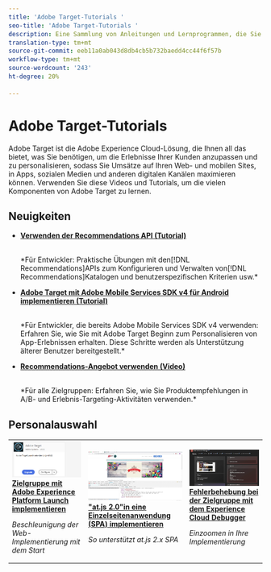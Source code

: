 ```yaml
---
title: 'Adobe Target-Tutorials '
seo-title: 'Adobe Target-Tutorials '
description: Eine Sammlung von Anleitungen und Lernprogrammen, die Sie zu einem Power-User von Adobe Target machen
translation-type: tm+mt
source-git-commit: eeb11a0ab043d8db4cb5b732baedd4cc44f6f57b
workflow-type: tm+mt
source-wordcount: '243'
ht-degree: 20%

---
```



# Adobe Target-Tutorials 

Adobe Target ist die Adobe Experience Cloud-Lösung, die Ihnen all das bietet, was Sie benötigen, um die Erlebnisse Ihrer Kunden anzupassen und zu personalisieren, sodass Sie Umsätze auf Ihren Web- und mobilen Sites, in Apps, sozialen Medien und anderen digitalen Kanälen maximieren können. Verwenden Sie diese Videos und Tutorials, um die vielen Komponenten von Adobe Target zu lernen.

## Neuigkeiten

* **[Verwenden der Recommendations API (Tutorial)](recommendations-api-tutorial/recs-api-overview.md)**

   <br>
   *Für Entwickler: Praktische Übungen mit den[!DNL Recommendations]APIs zum Konfigurieren und Verwalten von[!DNL Recommendations]Katalogen und benutzerspezifischen Kriterien usw.*

* **[Adobe Target mit Adobe Mobile Services SDK v4 für Android implementieren (Tutorial)](mobile-v4/overview.md)**

   <br>
   *Für Entwickler, die bereits Adobe Mobile Services SDK v4 verwenden: Erfahren Sie, wie Sie mit Adobe Target Beginn zum Personalisieren von App-Erlebnissen erhalten. Diese Schritte werden als Unterstützung älterer Benutzer bereitgestellt.<!-- Concepts learned here are also applicable to Adobe Experience Platform Mobile SDK (v5).-->*

* **[Recommendations-Angebot verwenden (Video)](recommendations/use-recommendations-offers.md)**

   <br>
   *Für alle Zielgruppen: Erfahren Sie, wie Sie Produktempfehlungen in A/B- und Erlebnis-Targeting-Aktivitäten verwenden.*

<!--
* **[Create a Recommendations Activity (Video)](recommendations/create-a-recommendations-activity.md)**
    <br>
    *Recommend products to your customers at scale with this Premium feature.* -->

## Personalauswahl

<table>
<tr>
  <td>
    <a href="https://docs.adobe.com/content/help/en/experience-cloud/implementing-in-websites-with-launch/implement-solutions/target.html">
      <img alt="Zielgruppe mit Adobe Experience Platform Launch implementieren" src="assets/launch_referencearchitectureguides.png" />
    </a>
    <div>
      <a href="https://docs.adobe.com/content/help/en/experience-cloud/implementing-in-websites-with-launch/implement-solutions/target.html">
    <strong>Zielgruppe mit Adobe Experience Platform Launch implementieren</strong>
    </a>
    </div>
    <p>
    <em>Beschleunigung der Web-Implementierung mit dem Start</em>
    <p>
  </td>
  <td>
    <a href="implementation/implement-atjs-20-in-a-single-page-application.md">
      <img alt="&quot;at.js 2.0&quot;in eine Einzelseitenanwendung (SPA) implementieren" src="assets/implementing_adobetargetsatjs20inasinglepageapplicationspa.png" />
    </a>
    <div>
      <a href="implementation/implement-atjs-20-in-a-single-page-application.md">
    <strong>"at.js 2.0"in eine Einzelseitenanwendung (SPA) implementieren</strong>
    </a>
    </div>
    <p>
    <em>So unterstützt at.js 2.x SPA</em>
    <p>
  </td>
  <td>
    <a href="troubleshooting/troubleshoot-with-the-experience-cloud-debugger.md">
      <img alt="Fehlerbehebung bei der Zielgruppe mit dem Experience Cloud Debugger" src="assets/using_the_experienceclouddebuggerwithadobetarget.png" />
    </a>
    <div>
      <a href="troubleshooting/troubleshoot-with-the-experience-cloud-debugger.md">
    <strong>Fehlerbehebung bei der Zielgruppe mit dem Experience Cloud Debugger</strong>
    </a>
    </div>
    <p>
    <em>Einzoomen in Ihre Implementierung</em>
    <p>
  </td>
</tr>
</table>
